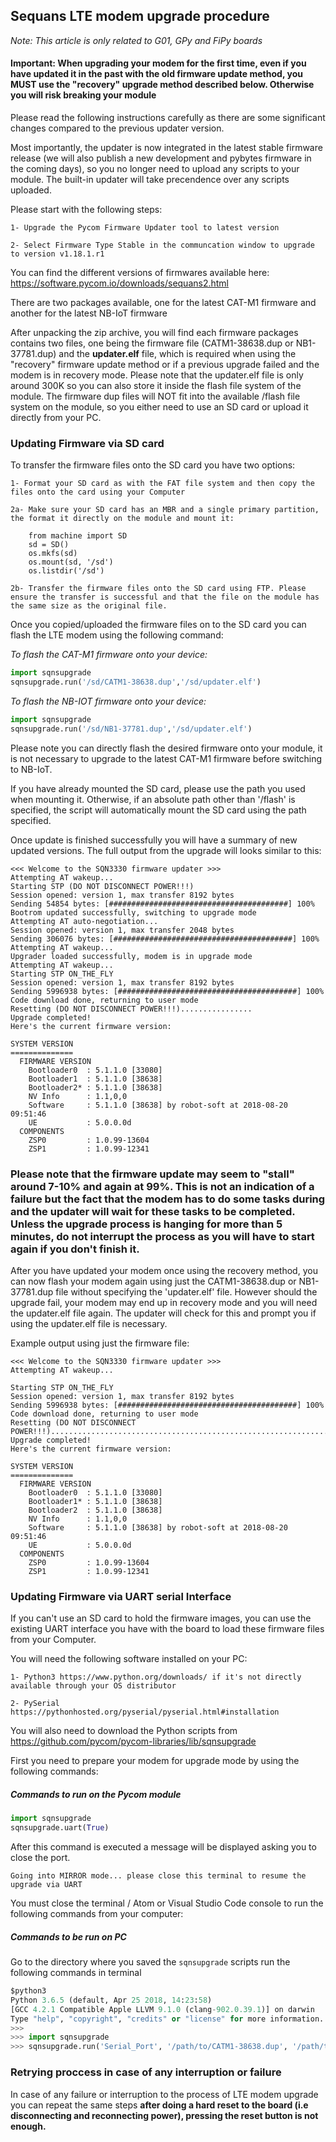 ## Sequans LTE modem upgrade procedure ##

_Note: This article is only related to G01, GPy and FiPy boards_

#### **Important**: When upgrading your modem for the first time, even if you have updated it in the past with the old firmware update method, you **MUST** use the "recovery" upgrade method described below. Otherwise you will risk breaking your module ####

Please read the following instructions carefully as there are some significant changes compared to the previous updater version.

Most importantly, the updater is now integrated in the latest stable firmware release (we will also publish a new development and pybytes firmware in the coming days), so you no longer need to upload any scripts to your module. The built-in updater will take precendence over any scripts uploaded.

Please start with the following steps:

	1- Upgrade the Pycom Firmware Updater tool to latest version

	2- Select Firmware Type Stable in the communcation window to upgrade to version v1.18.1.r1
	

You can find the different versions of firmwares available here:
<a href="https://software.pycom.io/downloads/sequans2.html">https://software.pycom.io/downloads/sequans2.html</a>

There are two packages available, one for the latest CAT-M1 firmware and another for the latest NB-IoT firmware

After unpacking the zip archive, you will find each firmware packages contains two files, one being the firmware file (CATM1-38638.dup or NB1-37781.dup) and the **updater.elf** file, which is required when using the "recovery" firmware update method or if a previous upgrade failed and the modem is in recovery mode. Please note that the updater.elf file is only around 300K so you can also store it inside the flash file system of the module. The firmware dup files will NOT fit into the available /flash file system on the module, so you either need to use an SD card or upload it directly from your PC.

### Updating Firmware via SD card ###

To transfer the firmware files onto the SD card you have two options:

    1- Format your SD card as with the FAT file system and then copy the files onto the card using your Computer
    
    2a- Make sure your SD card has an MBR and a single primary partition, the format it directly on the module and mount it:
    
        from machine import SD
        sd = SD()
        os.mkfs(sd)
        os.mount(sd, '/sd')
        os.listdir('/sd')
    
    2b- Transfer the firmware files onto the SD card using FTP. Please ensure the transfer is successful and that the file on the module has the same size as the original file.

Once you copied/uploaded the firmware files on to the SD card you can flash the LTE modem using the following command:

_To flash the CAT-M1 firmware onto your device:_
```python
import sqnsupgrade
sqnsupgrade.run('/sd/CATM1-38638.dup','/sd/updater.elf')
```

_To flash the NB-IOT firmware onto your device:_
```python
import sqnsupgrade
sqnsupgrade.run('/sd/NB1-37781.dup','/sd/updater.elf')
```

Please note you can directly flash the desired firmware onto your module, it is not necessary to upgrade to the latest CAT-M1 firmware before switching to NB-IoT.

If you have already mounted the SD card, please use the path you used when mounting it. Otherwise, if an absolute path other than '/flash' is specified, the script will automatically mount the SD card using the path specified.

Once update is finished successfully you will have a summary of new updated versions. The full output from the upgrade will looks similar to this:

```text
<<< Welcome to the SQN3330 firmware updater >>>
Attempting AT wakeup...
Starting STP (DO NOT DISCONNECT POWER!!!)
Session opened: version 1, max transfer 8192 bytes
Sending 54854 bytes: [########################################] 100%
Bootrom updated successfully, switching to upgrade mode
Attempting AT auto-negotiation...
Session opened: version 1, max transfer 2048 bytes
Sending 306076 bytes: [########################################] 100%
Attempting AT wakeup...
Upgrader loaded successfully, modem is in upgrade mode
Attempting AT wakeup...
Starting STP ON_THE_FLY
Session opened: version 1, max transfer 8192 bytes
Sending 5996938 bytes: [########################################] 100%
Code download done, returning to user mode
Resetting (DO NOT DISCONNECT POWER!!!)................
Upgrade completed!
Here's the current firmware version:

SYSTEM VERSION
==============
  FIRMWARE VERSION
    Bootloader0  : 5.1.1.0 [33080]
    Bootloader1  : 5.1.1.0 [38638]
    Bootloader2* : 5.1.1.0 [38638]
    NV Info      : 1.1,0,0
    Software     : 5.1.1.0 [38638] by robot-soft at 2018-08-20 09:51:46
    UE           : 5.0.0.0d
  COMPONENTS
    ZSP0         : 1.0.99-13604
    ZSP1         : 1.0.99-12341
```
    		
### Please note that the firmware update may seem to "stall" around 7-10% and again at 99%. This is not an indication of a failure but the fact that the modem has to do some tasks during and the updater will wait for these tasks to be completed. Unless the upgrade process is hanging for more than 5 minutes, do not interrupt the process as you will have to start again if you don't finish it. ###

After you have updated your modem once using the recovery method, you can now flash your modem again using just the CATM1-38638.dup or NB1-37781.dup file without specifying the 'updater.elf' file. However should the upgrade fail, your modem may end up in recovery mode and you will need the updater.elf file again.
The updater will check for this and prompt you if using the updater.elf file is necessary.

Example output using just the firmware file:

```text
<<< Welcome to the SQN3330 firmware updater >>>
Attempting AT wakeup...

Starting STP ON_THE_FLY
Session opened: version 1, max transfer 8192 bytes
Sending 5996938 bytes: [########################################] 100%
Code download done, returning to user mode
Resetting (DO NOT DISCONNECT POWER!!!)............................................................................
Upgrade completed!
Here's the current firmware version:

SYSTEM VERSION
==============
  FIRMWARE VERSION
    Bootloader0  : 5.1.1.0 [33080]
    Bootloader1* : 5.1.1.0 [38638]
    Bootloader2  : 5.1.1.0 [38638]
    NV Info      : 1.1,0,0
    Software     : 5.1.1.0 [38638] by robot-soft at 2018-08-20 09:51:46
    UE           : 5.0.0.0d
  COMPONENTS
    ZSP0         : 1.0.99-13604
    ZSP1         : 1.0.99-12341
```

### Updating Firmware via UART serial Interface ###

If you can't use an SD card to hold the firmware images, you can use the existing UART interface you have with the board to load these firmware files from your Computer.

You will need the following software installed on your PC:

    1- Python3 https://www.python.org/downloads/ if it's not directly available through your OS distributor
    
    2- PySerial https://pythonhosted.org/pyserial/pyserial.html#installation

You will also need to download the Python scripts from https://github.com/pycom/pycom-libraries/lib/sqnsupgrade

First you need to prepare your modem for upgrade mode by using the following commands: 

##### Commands to run on the Pycom module #####

```python
import sqnsupgrade
sqnsupgrade.uart(True)
```
After this command is executed a message will be displayed asking you to close the port.

	Going into MIRROR mode... please close this terminal to resume the upgrade via UART
	
You must  close the terminal / Atom or Visual Studio Code console to run the following commands from your computer:


##### Commands to be run on PC #####

Go to the directory where you saved the `sqnsupgrade` scripts run the following commands in terminal

```python
$python3
Python 3.6.5 (default, Apr 25 2018, 14:23:58) 
[GCC 4.2.1 Compatible Apple LLVM 9.1.0 (clang-902.0.39.1)] on darwin
Type "help", "copyright", "credits" or "license" for more information.
>>> 
>>> import sqnsupgrade
>>> sqnsupgrade.run('Serial_Port', '/path/to/CATM1-38638.dup', '/path/to/updater.elf')
```

### Retrying proccess in case of any interruption or failure ###

In case of any failure or interruption to the process of LTE modem upgrade you can repeat the same steps 
**after doing a hard reset to the board (i.e disconnecting and reconnecting power), pressing the reset button is not enough.**